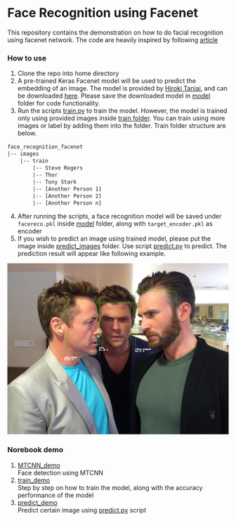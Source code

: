 # Face Recognition using Facenet

This repository contains the demonstration on how to do facial recognition using facenet network. The code are heavily inspired by following [article](https://machinelearningmastery.com/how-to-develop-a-face-recognition-system-using-facenet-in-keras-and-an-svm-classifier/)

### **How to use**
1. Clone the repo into home directory
2. A pre-trained Keras Facenet model will be used to predict the embedding of an image. The model is provided by [Hiroki Taniai](https://github.com/nyoki-mtl/keras-facenet), and can be downloaded [here](https://drive.google.com/drive/folders/12aMYASGCKvDdkygSv1yQq8ns03AStDO_). Please save the downloaded model in [model](model) folder for code functionality.
3. Run the scripts [train.py](scripts/train.py) to train the model. However, the model is trained only using provided images inside [train folder](images/train). You can train using more images or label by adding them into the folder. Train folder structure are below.

```
face_recognition_facenet
|-- images
    |-- train
        |-- Steve Rogers
        |-- Thor
        |-- Tony Stark
        |-- [Another Person 1]
        |-- [Another Person 2]
        |-- [Another Person n]
```
4. After running the scripts, a face recognition model will be saved under `facereco.pkl` inside [model](model) folder, along with `target_encoder.pkl` as encoder
5. If you wish to predict an image using trained model, please put the image inside [predict_images](images/predict_images) folder. Use script [predict.py](scripts/predict.py) to predict. The prediction result will appear like following example.

![recognized the face!](images/result_example_2.png)

### **Norebook demo**
1. [MTCNN_demo](notebook_demo/MTCNN_demo.ipynb) </br>
Face detection using MTCNN
2. [train_demo](notebook_demo/train_demo.ipynb) </br>
Step by step on how to train the model, along with the accuracy performance of the model
3. [predict_demo](notebook_demo/predict_demo.ipynb) </br>
Predict certain image using [predict.py](scripts/predict.py) script